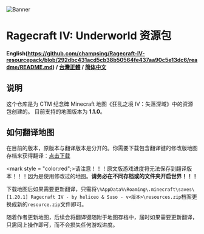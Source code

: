 ![Banner](https://ctmrepository.com/map_img/6926650110728662.PNG)

# Ragecraft IV: Underworld 资源包
#### English(https://github.com/champsing/Ragecraft-IV-resourcepack/blob/292dbc431acd5cb38b50564fe437aa90c5e13dc6/readme/README.md) / [台灣正體](https://github.com/champsing/Ragecraft-IV-resourcepack/blob/292dbc431acd5cb38b50564fe437aa90c5e13dc6/readme/README_tw.md) / [简体中文](https://github.com/champsing/Ragecraft-IV-resourcepack/blob/292dbc431acd5cb38b50564fe437aa90c5e13dc6/readme/README_cn.md)

## 说明
这个仓库是为 CTM 纪念碑 Minecraft 地图《狂乱之境 IV：失落深域》中的资源包创建的。
目前支持的地图版本为 **1.1.0**。

## 如何翻译地图
在目前的版本，原版本与翻译版本是分开的。你需要下载包含翻译键的修改版地图存档来获得翻译：[点击下载]()

<mark style = "color:red";>请注意！！！原文版游戏进度将无法保存到翻译版本！！！因为是使用修改过的地图。**请务必在不同存档或的文件夹开启世界！！！**</mark>

下载地图后如果需要更新翻译，只需将`\%AppData%\Roaming\.minecraft\saves\[1.20.1] Ragecraft IV - by heliceo & Suso - v<版本>\resources.zip`档案更换成新的`resource.zip`文件即可。

随着作者更新地图，后续会将翻译键随附于地图存档中，届时如果需要更新翻译，只需同上操作即可，而不会损失任何游戏进度。